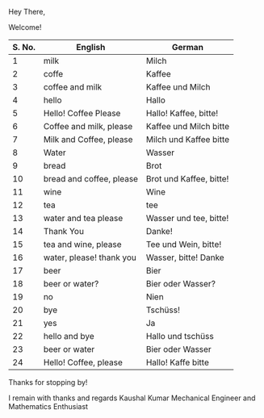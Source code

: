 Hey There, 

Welcome!

|S. No.|English                 |German                 |
|------|------------------------|-----------------------|
|1     |milk                    |Milch                  |
|2     |coffe                   |Kaffee                 |
|3     |coffee and milk         |Kaffee und Milch       |
|4     |hello                   |Hallo                  |
|5     |Hello! Coffee Please    |Hallo! Kaffee, bitte!  |
|6     |Coffee and milk, please |Kaffee und Milch bitte |
|7     |Milk and Coffee, please |Milch und Kaffee bitte |
|8     |Water                   |Wasser                 |
|9     |bread                   |Brot                   |
|10    |bread and coffee, please|Brot und Kaffee, bitte!|
|11    |wine                    |Wine                   |
|12    |tea                     |tee                    |
|13    |water and tea please    |Wasser und tee, bitte! |
|14    |Thank You               |Danke!                 |
|15    |tea and wine, please    |Tee und Wein, bitte!   |
|16    |water, please! thank you|Wasser, bitte! Danke   |
|17    |beer                    |Bier                   |
|18    |beer or water?          |Bier oder Wasser?      |
|19    |no                      |Nien                   |
|20    |bye                     |Tschüss!               |
|21    |yes                     |Ja                     |
|22    |hello and bye           |Hallo und tschüss      |
|23    |beer or water           |Bier oder Wasser       |
|24    |Hello! Coffee, please   |Hallo! Kaffe bitte     |


Thanks for stopping by!

I remain with thanks and regards
Kaushal Kumar
Mechanical Engineer and Mathematics Enthusiast
